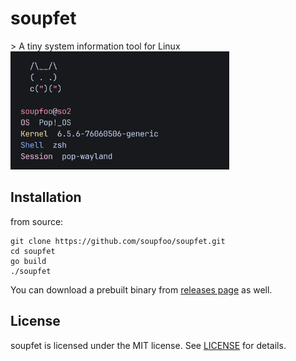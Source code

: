 
<h1>soupfet</h1>
> A tiny system information tool for Linux

<img src="./assets/screenshot.png" width="350">

## Installation
from source:
```
git clone https://github.com/soupfoo/soupfet.git
cd soupfet
go build
./soupfet
```
You can download a prebuilt binary from [releases page](https://github.com/soupfoo/soupfet/releases) as well.

## License
soupfet is licensed under the MIT license. See [LICENSE](./LICENSE) for details.